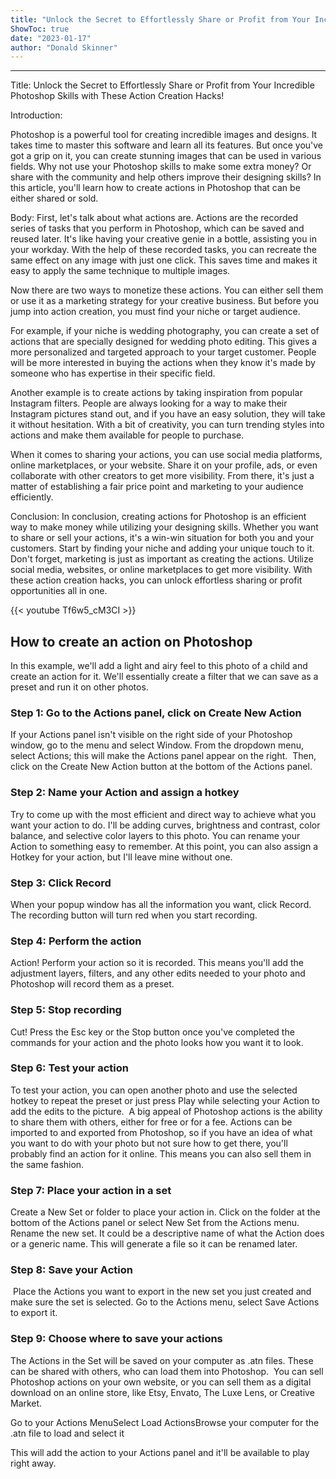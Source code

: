 ```yaml
---
title: "Unlock the Secret to Effortlessly Share or Profit from Your Incredible Photoshop Skills with These Action Creation Hacks!"
ShowToc: true 
date: "2023-01-17"
author: "Donald Skinner"
---
```

*****
Title: Unlock the Secret to Effortlessly Share or Profit from Your Incredible Photoshop Skills with These Action Creation Hacks!

Introduction: 

Photoshop is a powerful tool for creating incredible images and designs. It takes time to master this software and learn all its features. But once you've got a grip on it, you can create stunning images that can be used in various fields. Why not use your Photoshop skills to make some extra money? Or share with the community and help others improve their designing skills? In this article, you'll learn how to create actions in Photoshop that can be either shared or sold.

Body:
First, let's talk about what actions are. Actions are the recorded series of tasks that you perform in Photoshop, which can be saved and reused later. It's like having your creative genie in a bottle, assisting you in your workday. With the help of these recorded tasks, you can recreate the same effect on any image with just one click. This saves time and makes it easy to apply the same technique to multiple images.

Now there are two ways to monetize these actions. You can either sell them or use it as a marketing strategy for your creative business. But before you jump into action creation, you must find your niche or target audience.

For example, if your niche is wedding photography, you can create a set of actions that are specially designed for wedding photo editing. This gives a more personalized and targeted approach to your target customer. People will be more interested in buying the actions when they know it's made by someone who has expertise in their specific field.

Another example is to create actions by taking inspiration from popular Instagram filters. People are always looking for a way to make their Instagram pictures stand out, and if you have an easy solution, they will take it without hesitation. With a bit of creativity, you can turn trending styles into actions and make them available for people to purchase.

When it comes to sharing your actions, you can use social media platforms, online marketplaces, or your website. Share it on your profile, ads, or even collaborate with other creators to get more visibility. From there, it's just a matter of establishing a fair price point and marketing to your audience efficiently.

Conclusion:
In conclusion, creating actions for Photoshop is an efficient way to make money while utilizing your designing skills. Whether you want to share or sell your actions, it's a win-win situation for both you and your customers. Start by finding your niche and adding your unique touch to it. Don't forget, marketing is just as important as creating the actions. Utilize social media, websites, or online marketplaces to get more visibility. With these action creation hacks, you can unlock effortless sharing or profit opportunities all in one.

{{< youtube Tf6w5_cM3CI >}} 



##  How to create an action on Photoshop 


In this example, we'll add a light and airy feel to this photo of a child and create an action for it. We'll essentially create a filter that we can save as a preset and run it on other photos.  

 
###  Step 1: Go to the Actions panel, click on Create New Action 


If your Actions panel isn't visible on the right side of your Photoshop window, go to the menu and select Window. From the dropdown menu, select Actions; this will make the Actions panel appear on the right.  
Then, click on the Create New Action button at the bottom of the Actions panel. 

 
###  Step 2: Name your Action and assign a hotkey 


Try to come up with the most efficient and direct way to achieve what you want your action to do. I'll be adding curves, brightness and contrast, color balance, and selective color layers to this photo. You can rename your Action to something easy to remember. 
At this point, you can also assign a Hotkey for your action, but I'll leave mine without one.  

 
###  Step 3: Click Record 


When your popup window has all the information you want, click Record. The recording button will turn red when you start recording. 

 
###  Step 4: Perform the action 


Action! Perform your action so it is recorded. This means you'll add the adjustment layers, filters, and any other edits needed to your photo and Photoshop will record them as a preset. 

 
###  Step 5: Stop recording 


Cut! Press the Esc key or the Stop button once you've completed the commands for your action and the photo looks how you want it to look.  

 
###  Step 6: Test your action 


To test your action, you can open another photo and use the selected hotkey to repeat the preset or just press Play while selecting your Action to add the edits to the picture.  
A big appeal of Photoshop actions is the ability to share them with others, either for free or for a fee. Actions can be imported to and exported from Photoshop, so if you have an idea of what you want to do with your photo but not sure how to get there, you'll probably find an action for it online. This means you can also sell them in the same fashion. 

 
###  Step 7: Place your action in a set 


Create a New Set or folder to place your action in. Click on the folder at the bottom of the Actions panel or select New Set from the Actions menu. 
Rename the new set. It could be a descriptive name of what the Action does or a generic name. This will generate a file so it can be renamed later. 

 
###  Step 8: Save your Action 


 Place the Actions you want to export in the new set you just created and make sure the set is selected. Go to the Actions menu, select Save Actions to export it. 

 
###  Step 9: Choose where to save your actions 


The Actions in the Set will be saved on your computer as .atn files. These can be shared with others, who can load them into Photoshop.  
You can sell Photoshop actions on your own website, or you can sell them as a digital download on an online store, like Etsy, Envato, The Luxe Lens, or Creative Market. 

 
Go to your Actions MenuSelect Load ActionsBrowse your computer for the .atn file to load and select it


This will add the action to your Actions panel and it'll be available to play right away.





